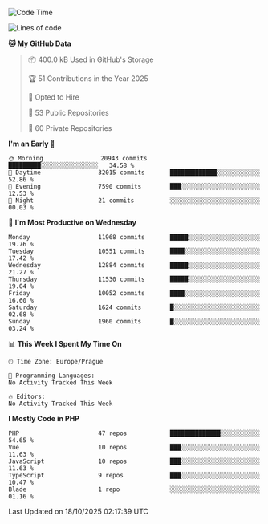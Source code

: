 <!--START_SECTION:waka-->
![Code Time](http://img.shields.io/badge/Code%20Time-1%2C584%20hrs%203%20mins-blue)

![Lines of code](https://img.shields.io/badge/From%20Hello%20World%20I%27ve%20Written-17.3%20million%20lines%20of%20code-blue)

**🐱 My GitHub Data** 

> 📦 400.0 kB Used in GitHub's Storage 
 > 
> 🏆 51 Contributions in the Year 2025
 > 
> 💼 Opted to Hire
 > 
> 📜 53 Public Repositories 
 > 
> 🔑 60 Private Repositories 
 > 
**I'm an Early 🐤** 

```text
🌞 Morning                20943 commits       █████████░░░░░░░░░░░░░░░░   34.58 % 
🌆 Daytime                32015 commits       █████████████░░░░░░░░░░░░   52.86 % 
🌃 Evening                7590 commits        ███░░░░░░░░░░░░░░░░░░░░░░   12.53 % 
🌙 Night                  21 commits          ░░░░░░░░░░░░░░░░░░░░░░░░░   00.03 % 
```
📅 **I'm Most Productive on Wednesday** 

```text
Monday                   11968 commits       █████░░░░░░░░░░░░░░░░░░░░   19.76 % 
Tuesday                  10551 commits       ████░░░░░░░░░░░░░░░░░░░░░   17.42 % 
Wednesday                12884 commits       █████░░░░░░░░░░░░░░░░░░░░   21.27 % 
Thursday                 11530 commits       █████░░░░░░░░░░░░░░░░░░░░   19.04 % 
Friday                   10052 commits       ████░░░░░░░░░░░░░░░░░░░░░   16.60 % 
Saturday                 1624 commits        █░░░░░░░░░░░░░░░░░░░░░░░░   02.68 % 
Sunday                   1960 commits        █░░░░░░░░░░░░░░░░░░░░░░░░   03.24 % 
```


📊 **This Week I Spent My Time On** 

```text
🕑︎ Time Zone: Europe/Prague

💬 Programming Languages: 
No Activity Tracked This Week

🔥 Editors: 
No Activity Tracked This Week
```

**I Mostly Code in PHP** 

```text
PHP                      47 repos            ██████████████░░░░░░░░░░░   54.65 % 
Vue                      10 repos            ███░░░░░░░░░░░░░░░░░░░░░░   11.63 % 
JavaScript               10 repos            ███░░░░░░░░░░░░░░░░░░░░░░   11.63 % 
TypeScript               9 repos             ███░░░░░░░░░░░░░░░░░░░░░░   10.47 % 
Blade                    1 repo              ░░░░░░░░░░░░░░░░░░░░░░░░░   01.16 % 
```




 Last Updated on 18/10/2025 02:17:39 UTC
<!--END_SECTION:waka-->
<!--
**AlexKratky/AlexKratky** is a ✨ _special_ ✨ repository because its `README.md` (this file) appears on your GitHub profile.

Here are some ideas to get you started:

- 🔭 I’m currently working on ...
- 🌱 I’m currently learning ...
- 👯 I’m looking to collaborate on ...
- 🤔 I’m looking for help with ...
- 💬 Ask me about ...
- 📫 How to reach me: ...
- 😄 Pronouns: ...
- ⚡ Fun fact: ...
-->
